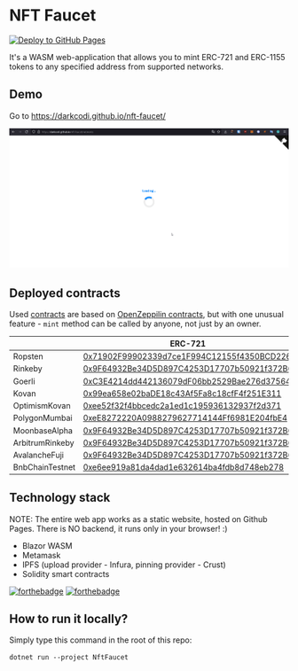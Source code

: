 # NFT Faucet
[![Deploy to GitHub Pages](https://github.com/darkcodi/nft-faucet/actions/workflows/main.yml/badge.svg?branch=main)](https://github.com/darkcodi/nft-faucet/actions/workflows/main.yml)

It's a WASM web-application that allows you to mint ERC-721 and ERC-1155 tokens to any specified address from supported networks.

## Demo
Go to https://darkcodi.github.io/nft-faucet/

[![demo](demo.gif)]()

## Deployed contracts
Used [contracts](NftFaucet/Contracts) are based on [OpenZeppilin contracts](https://github.com/OpenZeppelin/openzeppelin-contracts), but with one unusual feature - `mint` method can be called by anyone, not just by an owner.

|                 | ERC-721   | ERC-1155   |
|-----------------|-----------|------------|
| Ropsten         | [0x71902F99902339d7ce1F994C12155f4350BCD226](https://ropsten.etherscan.io/token/0x71902F99902339d7ce1F994C12155f4350BCD226) | [0x80b45421881c0452A6e70148Fc928fA33107cEb3](https://ropsten.etherscan.io/token/0x80b45421881c0452A6e70148Fc928fA33107cEb3) |
| Rinkeby         | [0x9F64932Be34D5D897C4253D17707b50921f372B6](https://rinkeby.etherscan.io/token/0x9F64932Be34D5D897C4253D17707b50921f372B6) | [0xf67C575502fc1cE399a3e1895dDf41847185D7bD](https://rinkeby.etherscan.io/token/0xf67C575502fc1cE399a3e1895dDf41847185D7bD) |
| Goerli          | [0xC3E4214dd442136079dF06bb2529Bae276d37564](https://goerli.etherscan.io/token/0xC3E4214dd442136079dF06bb2529Bae276d37564) | [0x5807d7be82153F6a302d92199221090E3b78A3C3](https://goerli.etherscan.io/token/0x5807d7be82153F6a302d92199221090E3b78A3C3) |
| Kovan           | [0x99ea658e02baDE18c43Af5Fa8c18cfF4f251E311](https://kovan.etherscan.io/token/0x99ea658e02baDE18c43Af5Fa8c18cfF4f251E311) | [0xdBDD0377D1799910A4B0a4306F8d812265bF33Cb](https://kovan.etherscan.io/token/0xdBDD0377D1799910A4B0a4306F8d812265bF33Cb) |
| OptimismKovan   | [0xee52f32f4bbcedc2a1ed1c195936132937f2d371](https://kovan-optimistic.etherscan.io/token/0xee52f32f4bbcedc2a1ed1c195936132937f2d371) | [0xCc0040129f197F63D37ebd77E62a6F96dDcd4e0A](https://kovan-optimistic.etherscan.io/token/0xCc0040129f197F63D37ebd77E62a6F96dDcd4e0A) |
| PolygonMumbai   | [0xeE8272220A0988279627714144Ff6981E204fbE4](https://mumbai.polygonscan.com/token/0xeE8272220A0988279627714144Ff6981E204fbE4) | [0x23147CdbD963A3D0fec0F25E4604844f477F65d2](https://mumbai.polygonscan.com/token/0x23147CdbD963A3D0fec0F25E4604844f477F65d2) |
| MoonbaseAlpha   | [0x9F64932Be34D5D897C4253D17707b50921f372B6](https://moonbase.moonscan.io/token/0x9F64932Be34D5D897C4253D17707b50921f372B6) | [0xf67C575502fc1cE399a3e1895dDf41847185D7bD](https://moonbase.moonscan.io/token/0xf67C575502fc1cE399a3e1895dDf41847185D7bD) |
| ArbitrumRinkeby | [0x9F64932Be34D5D897C4253D17707b50921f372B6](https://testnet.arbiscan.io/token/0x9F64932Be34D5D897C4253D17707b50921f372B6) | [0xf67C575502fc1cE399a3e1895dDf41847185D7bD](https://testnet.arbiscan.io/token/0xf67C575502fc1cE399a3e1895dDf41847185D7bD) |
| AvalancheFuji   | [0x9F64932Be34D5D897C4253D17707b50921f372B6](https://testnet.snowtrace.io/token/0x9F64932Be34D5D897C4253D17707b50921f372B6) | [0xf67C575502fc1cE399a3e1895dDf41847185D7bD](https://testnet.snowtrace.io/token/0xf67C575502fc1cE399a3e1895dDf41847185D7bD) |
| BnbChainTestnet | [0xe6ee919a81da4dad1e632614ba4fdb8d748eb278](https://testnet.bscscan.com/token/0xe6ee919a81da4dad1e632614ba4fdb8d748eb278) | [0xa6d787d1ec987a96ba2a8bf4dae79234e4a2125a](https://testnet.bscscan.com/token/0xa6d787d1ec987a96ba2a8bf4dae79234e4a2125a) |

## Technology stack

NOTE: The entire web app works as a static website, hosted on Github Pages. There is NO backend, it runs only in your browser! :)

- Blazor WASM
- Metamask
- IPFS (upload provider - Infura, pinning provider - Crust)
- Solidity smart contracts

[![forthebadge](https://forthebadge.com/images/badges/made-with-c-sharp.svg)](https://forthebadge.com) [![forthebadge](https://forthebadge.com/images/badges/built-with-love.svg)](https://forthebadge.com)

## How to run it locally?
Simply type this command in the root of this repo:

    dotnet run --project NftFaucet
